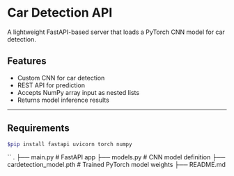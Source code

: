 # Car Detection API

A lightweight FastAPI-based server that loads a PyTorch CNN model for car detection.

## Features

- Custom CNN for car detection
- REST API for prediction
- Accepts NumPy array input as nested lists
- Returns model inference results

---

## Requirements

```bash
$pip install fastapi uvicorn torch numpy
```
``
.
├── main.py               # FastAPI app
├── models.py             # CNN model definition
├── cardetection_model.pth  # Trained PyTorch model weights
├── README.md
```
